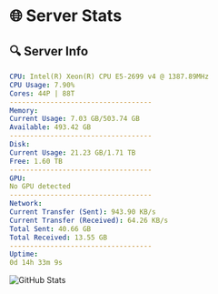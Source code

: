 # 🌐 Server Stats
## 🔍 Server Info
```yaml
CPU: Intel(R) Xeon(R) CPU E5-2699 v4 @ 1387.89MHz
CPU Usage: 7.90%
Cores: 44P | 88T
-----------------------------------
Memory:
Current Usage: 7.03 GB/503.74 GB
Available: 493.42 GB
-----------------------------------
Disk:
Current Usage: 21.23 GB/1.71 TB
Free: 1.60 TB
-----------------------------------
GPU:
No GPU detected
-----------------------------------
Network:
Current Transfer (Sent): 943.90 KB/s
Current Transfer (Received): 64.26 KB/s
Total Sent: 40.66 GB
Total Received: 13.55 GB
-----------------------------------
Uptime:
0d 14h 33m 9s
```
![GitHub Stats](https://img.shields.io/badge/Updated-2025-04-20_07:41:57-blue)
